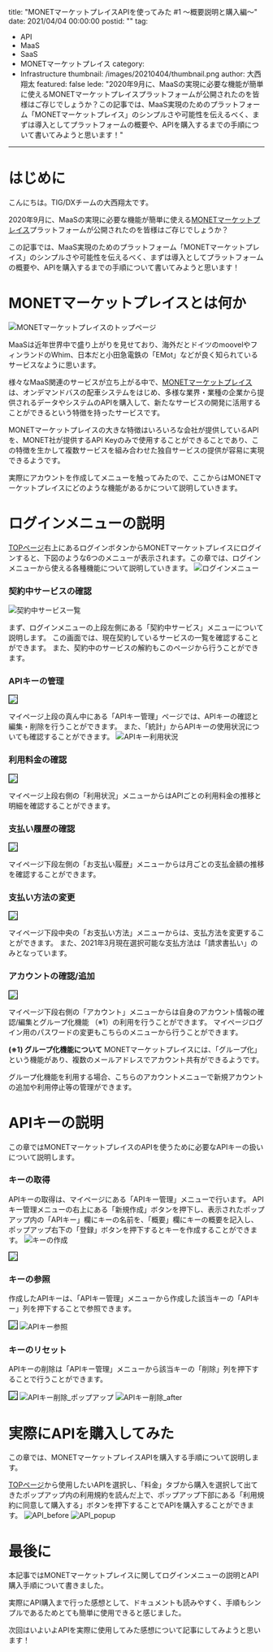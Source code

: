 title: "MONETマーケットプレイスAPIを使ってみた #1 ～概要説明と購入編～"
date: 2021/04/04 00:00:00
postid: ""
tag:
  - API
  - MaaS
  - SaaS
  - MONETマーケットプレイス
category:
  - Infrastructure
thumbnail: /images/20210404/thumbnail.png
author: 大西翔太
featured: false
lede: "2020年9月に、MaaSの実現に必要な機能が簡単に使えるMONETマーケットプレイスプラットフォームが公開されたのを皆様はご存じでしょうか？この記事では、MaaS実現のためのプラットフォーム「MONETマーケットプレイス」のシンプルさや可能性を伝えるべく、まずは導入としてプラットフォームの概要や、APIを購入するまでの手順について書いてみようと思います！"
---
# はじめに
こんにちは。TIG/DXチームの大西翔太です。

2020年9月に、MaaSの実現に必要な機能が簡単に使える[MONETマーケットプレイス](https://developer.monet-technologies.co.jp/)プラットフォームが公開されたのを皆様はご存じでしょうか？

この記事では、MaaS実現のためのプラットフォーム「MONETマーケットプレイス」のシンプルさや可能性を伝えるべく、まずは導入としてプラットフォームの概要や、APIを購入するまでの手順について書いてみようと思います！

# MONETマーケットプレイスとは何か
<img src="/images/20210404/top_page_20210316.png" alt="MONETマーケットプレイスのトップページ" loading="lazy">


MaaSは近年世界中で盛り上がりを見せており、海外だとドイツのmoovelやフィンランドのWhim、日本だと小田急電鉄の「EMot」などが良く知られているサービスなように思います。

様々なMaaS関連のサービスが立ち上がる中で、[MONETマーケットプレイス](https://developer.monet-technologies.co.jp/)は、オンデマンドバスの配車システムをはじめ、多様な業界・業種の企業から提供されるデータやシステムのAPIを購入して、新たなサービスの開発に活用することができるという特徴を持ったサービスです。

MONETマーケットプレイスの大きな特徴はいろいろな会社が提供しているAPIを、MONET社が提供するAPI Keyのみで使用することができることであり、この特徴を生かして複数サービスを組み合わせた独自サービスの提供が容易に実現できるようです。

実際にアカウントを作成してメニューを触ってみたので、ここからはMONETマーケットプレイスにどのような機能があるかについて説明していきます。


# ログインメニューの説明
[TOPページ](https://developer.monet-technologies.co.jp/)右上にあるログインボタンからMONETマーケットプレイスにログインすると、下図のような6つのメニューが表示されます。この章では、ログインメニューから使える各種機能について説明していきます。
<img src="/images/20210404/my_page.png" alt="ログインメニュー" loading="lazy">



### 契約中サービスの確認

<img src="/images/20210404/契約中サービス_20210317.png" alt="契約中サービス一覧" loading="lazy">

まず、ログインメニューの上段左側にある「契約中サービス」メニューについて説明します。
この画面では、現在契約しているサービスの一覧を確認することができます。
また、契約中のサービスの解約もこのページから行うことができます。

### APIキーの管理

<img src="/images/20210404/APIキー管理_20210311.png" style="border:solid 1px #000000" loading="lazy">


マイページ上段の真ん中にある「APIキー管理」ページでは、APIキーの確認と編集・削除を行うことができます。
また、「統計」からAPIキーの使用状況についても確認することができます。
<img src="/images/20210404/利用状況_20210331.png" alt="APIキー利用状況" loading="lazy">


### 利用料金の確認

<img src="/images/20210404/利用料金_20210331.png" style="border:solid 1px #000000" loading="lazy">


マイページ上段右側の「利用状況」メニューからはAPIごとの利用料金の推移と明細を確認することができます。

### 支払い履歴の確認

<img src="/images/20210404/お支払い履歴.png" style="border:solid 1px #000000" loading="lazy">


マイページ下段左側の「お支払い履歴」メニューからは月ごとの支払金額の推移を確認することができます。

### 支払い方法の変更

<img src="/images/20210404/image.png" style="border:solid 1px #000000" loading="lazy">


マイページ下段中央の「お支払い方法」メニューからは、支払方法を変更することができます。
また、2021年3月現在選択可能な支払方法は「請求書払い」のみとなっています。

### アカウントの確認/追加

<img src="/images/20210404/アカウント管理_coverd.png" style="border:solid 1px #000000" loading="lazy">


マイページ下段右側の「アカウント」メニューからは自身のアカウント情報の確認/編集とグループ化機能 （※1）の利用を行うことができます。
マイページログイン用のパスワードの変更もこちらのメニューから行うことができます。

**(※1) グループ化機能について**
MONETマーケットプレイスには、「グループ化」という機能があり、複数のメールアドレスでアカウント共有ができるようです。

グループ化機能を利用する場合、こちらのアカウントメニューで新規アカウントの追加や利用停止等の管理ができます。

# APIキーの説明
この章ではMONETマーケットプレイスのAPIを使うために必要なAPIキーの扱いについて説明します。

### キーの取得
APIキーの取得は、マイページにある「APIキー管理」メニューで行います。
APIキー管理メニューの右上にある「新規作成」ボタンを押下し、表示されたポップアップ内の「APIキー」欄にキーの名前を、「概要」欄にキーの概要を記入し、ポップアップ右下の「登録」ボタンを押下するとキーを作成することができます。
<img src="/images/20210404/APIキー取得.png" alt="キーの作成" loading="lazy">

<img src="/images/20210404/APIキー取得_after.png" style="border:solid 1px #000000" loading="lazy">


### キーの参照
作成したAPIキーは、「APIキー管理」メニューから作成した該当キーの「APIキー」列を押下することで参照できます。

<img src="/images/20210404/APIキー参照_before_covered.png" style="border:solid 1px #000000" loading="lazy">


<img src="/images/20210404/APIキー参照_after.png" alt="APIキー参照" loading="lazy">

### キーのリセット
APIキーの削除は「APIキー管理」メニューから該当キーの「削除」列を押下することで行うことができます。

<img src="/images/20210404/APIキー削除_before.png" style="border:solid 1px #000000" loading="lazy">


<img src="/images/20210404/APIキー削除_ポップアップ.png" alt="APIキー削除_ポップアップ" loading="lazy">
<img src="/images/20210404/APIキー削除_after.png" alt="APIキー削除_after" loading="lazy">


# 実際にAPIを購入してみた
この章では、MONETマーケットプレイスAPIを購入する手順について説明します。

[TOPページ](https://developer.monet-technologies.co.jp/)から使用したいAPIを選択し、「料金」タブから購入を選択して出てきたポップアップ内の利用規約を読んだ上で、ポップアップ下部にある「利用規約に同意して購入する」ボタンを押下することでAPIを購入することができます。
<img src="/images/20210404/API_before.png" alt="API_before" loading="lazy">
<img src="/images/20210404/API_popup.png" alt="API_popup" loading="lazy">

# 最後に

本記事ではMONETマーケットプレイスに関してログインメニューの説明とAPI購入手順について書きました。

実際にAPI購入まで行った感想として、ドキュメントも読みやすく、手順もシンプルであるためとても簡単に使用できると感じました。

次回はいよいよAPIを実際に使用してみた感想について記事にしてみようと思います！

